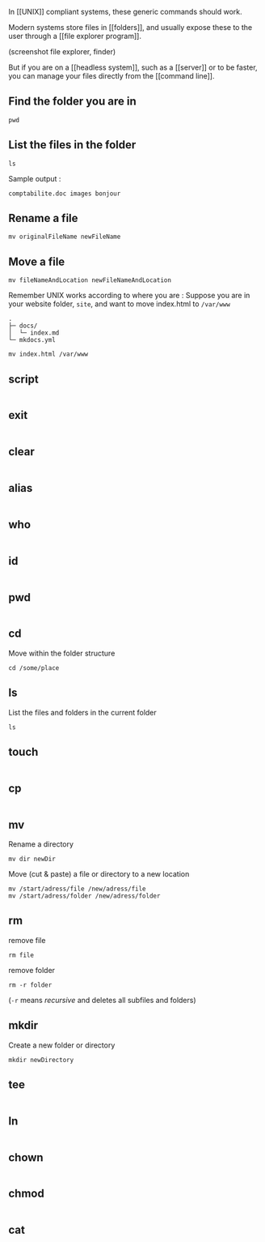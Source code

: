 In [[UNIX]] compliant systems, these generic commands should work.

Modern systems store files in [[folders]], and usually expose these to the user through a [[file explorer program]]. 

(screenshot file explorer, finder) 

But if you are on a [[headless system]], such as a [[server]] or to be faster, you can manage your files directly from the [[command line]]. 

## Find the folder you are in
```
pwd 
```

## List the files in the folder 
```
ls 
```
Sample output :
```
comptabilite.doc images bonjour 
```

## Rename a file
```
mv originalFileName newFileName
```

## Move a file
```
mv fileNameAndLocation newFileNameAndLocation
```
Remember UNIX works according to where you are : Suppose you are in your website folder, `site`, and want to move index.html to `/var/www`

```
.
├─ docs/
│  └─ index.md
└─ mkdocs.yml
```

```
mv index.html /var/www
```


## script
```
```

## exit
```
```
## clear
```
```
## alias
```
```
## who 
```
```
## id
```
```
## pwd
```
```
## cd 
Move within the folder structure
```
cd /some/place
```
## ls
List the files and folders in the current folder
```
ls
```
## touch
```
```
## cp
```
```

## mv
Rename a directory
```
mv dir newDir
```
Move (cut & paste) a file or directory to a new location
````
mv /start/adress/file /new/adress/file
mv /start/adress/folder /new/adress/folder
````
## rm
remove file
```
rm file
```
remove folder 
````
rm -r folder
````
(`-r` means *recursive* and deletes all subfiles and folders)

## mkdir
Create a new folder or directory
```
mkdir newDirectory
```
## tee
```
```
## ln
```
```
## chown
```
```
## chmod
```
```
## cat
```
```
